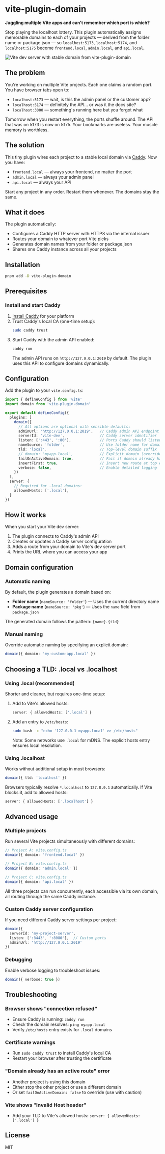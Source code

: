 # vite-plugin-domain

**Juggling multiple Vite apps and can't remember which port is which?** 

Stop playing the localhost lottery. This plugin automatically assigns memorable domains to each of your projects — derived from the folder name or package.json — so `localhost:5173`, `localhost:5174`, and `localhost:5175` become `frontend.local`, `admin.local`, and `api.local`.

![Vite dev server with stable domain from vite-plugin-domain](https://raw.githubusercontent.com/mustafa0x/vite-plugin-domain/main/vite-start.png)

## The problem

You're working on multiple Vite projects. Each one claims a random port. You have browser tabs open to:
- `localhost:5173` — wait, is this the admin panel or the customer app?
- `localhost:5174` — definitely the API... or was it the docs site?
- `localhost:3000` — something's running here but you forgot what

Tomorrow when you restart everything, the ports shuffle around. The API that was on 5173 is now on 5175. Your bookmarks are useless. Your muscle memory is worthless.

## The solution

This tiny plugin wires each project to a stable local domain via [Caddy](https://caddyserver.com). Now you have:
- `frontend.local` — always your frontend, no matter the port
- `admin.local` — always your admin panel
- `api.local` — always your API

Start any project in any order. Restart them whenever. The domains stay the same.

## What it does
The plugin automatically:
- Configures a Caddy HTTP server with HTTPS via the internal issuer
- Routes your domain to whatever port Vite picks
- Generates domain names from your folder or package.json
- Shares one Caddy instance across all your projects

## Installation
```bash
pnpm add -D vite-plugin-domain
```

## Prerequisites

### Install and start Caddy
1. [Install Caddy](https://caddyserver.com/docs/install) for your platform
2. Trust Caddy's local CA (one-time setup):
   ```bash
   sudo caddy trust
   ```
3. Start Caddy with the admin API enabled:
   ```bash
   caddy run
   ```
   The admin API runs on `http://127.0.0.1:2019` by default. The plugin uses this API to configure domains dynamically.

## Configuration

Add the plugin to your `vite.config.ts`:

```ts
import { defineConfig } from 'vite'
import domain from 'vite-plugin-domain'

export default defineConfig({
  plugins: [
    domain({
      // All options are optional with sensible defaults:
      adminUrl: 'http://127.0.0.1:2019',   // Caddy admin API endpoint
      serverId: 'vite-dev',                // Caddy server identifier
      listen: [':443', ':80'],             // Ports Caddy should listen on
      nameSource: 'folder',                // Use folder name for domain ('folder' | 'pkg')
      tld: 'local',                        // Top-level domain suffix
      // domain: 'myapp.local',            // Explicit domain (overrides nameSource+tld)
      failOnActiveDomain: true,            // Fail if domain already has an active route
      insertFirst: true,                   // Insert new route at top of route list
      verbose: false,                      // Enable detailed logging
    })
  ],
  server: {
    // Required for .local domains:
    allowedHosts: ['.local'],
  }
})
```

## How it works

When you start your Vite dev server:
1. The plugin connects to Caddy's admin API
2. Creates or updates a Caddy server configuration
3. Adds a route from your domain to Vite's dev server port
4. Prints the URL where you can access your app

## Domain configuration

### Automatic naming
By default, the plugin generates a domain based on:
- **Folder name** (`nameSource: 'folder'`) — Uses the current directory name
- **Package name** (`nameSource: 'pkg'`) — Uses the `name` field from `package.json`

The generated domain follows the pattern: `{name}.{tld}`

### Manual naming
Override automatic naming by specifying an explicit domain:
```ts
domain({ domain: 'my-custom-app.local' })
```

## Choosing a TLD: .local vs .localhost

### Using .local (recommended)
Shorter and cleaner, but requires one-time setup:

1. Add to Vite's allowed hosts:
   ```ts
   server: { allowedHosts: ['.local'] }
   ```

2. Add an entry to `/etc/hosts`:
   ```bash
   sudo bash -c "echo '127.0.0.1 myapp.local' >> /etc/hosts"
   ```
   Note: Some networks use `.local` for mDNS. The explicit hosts entry ensures local resolution.

### Using .localhost
Works without additional setup in most browsers:

```ts
domain({ tld: 'localhost' })
```

Browsers typically resolve `*.localhost` to `127.0.0.1` automatically. If Vite blocks it, add to allowed hosts:
```ts
server: { allowedHosts: ['.localhost'] }
```

## Advanced usage

### Multiple projects
Run several Vite projects simultaneously with different domains:

```ts
// Project A: vite.config.ts
domain({ domain: 'frontend.local' })

// Project B: vite.config.ts
domain({ domain: 'admin.local' })

// Project C: vite.config.ts
domain({ domain: 'api.local' })
```

All three projects can run concurrently, each accessible via its own domain, all routing through the same Caddy instance.

### Custom Caddy server configuration
If you need different Caddy server settings per project:

```ts
domain({
  serverId: 'my-project-server',
  listen: [':8443', ':8080'],  // Custom ports
  adminUrl: 'http://127.0.0.1:2019'
})
```

### Debugging
Enable verbose logging to troubleshoot issues:

```ts
domain({ verbose: true })
```

## Troubleshooting

### Browser shows "connection refused"
- Ensure Caddy is running: `caddy run`
- Check the domain resolves: `ping myapp.local`
- Verify `/etc/hosts` entry exists for `.local` domains

### Certificate warnings
- Run `sudo caddy trust` to install Caddy's local CA
- Restart your browser after trusting the certificate

### "Domain already has an active route" error
- Another project is using this domain
- Either stop the other project or use a different domain
- Or set `failOnActiveDomain: false` to override (use with caution)

### Vite shows "Invalid Host header"
- Add your TLD to Vite's allowed hosts: `server: { allowedHosts: ['.local'] }`

## License
MIT
